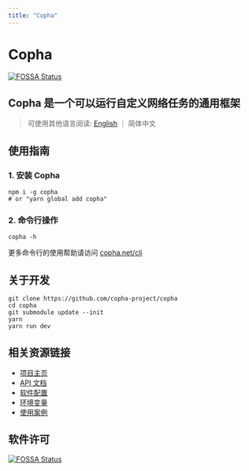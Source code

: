 ```yaml
---
title: "Copha"
---
```



# Copha
[![FOSSA Status](https://app.fossa.com/api/projects/git%2Bgithub.com%2Fcopha-project%2Fcopha.svg?type=shield)](https://app.fossa.com/projects/git%2Bgithub.com%2Fcopha-project%2Fcopha?ref=badge_shield)

## Copha 是一个可以运行自定义网络任务的通用框架

> 可使用其他语言阅读: [English](../) ｜ 简体中文

## 使用指南
### 1. 安装 Copha
```
npm i -g copha
# or "yarn global add copha"
```

### 2. 命令行操作
```
copha -h
```
更多命令行的使用帮助请访问 [copha.net/cli](./cli)

## 关于开发

```
git clone https://github.com/copha-project/copha
cd copha
git submodule update --init
yarn
yarn run dev
```

## 相关资源链接
* [项目主页](https://copha.net)
* [API 文档](./api)
* [软件配置](./configure)
* [环境变量](./env)
* [使用案例](./example)


## 软件许可
[![FOSSA Status](https://app.fossa.com/api/projects/git%2Bgithub.com%2Fcopha-project%2Fcopha.svg?type=large)](https://app.fossa.com/projects/git%2Bgithub.com%2Fcopha-project%2Fcopha?ref=badge_large)
